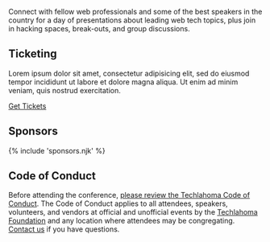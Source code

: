 <p class="intro">
Connect with fellow web professionals and some of the best speakers in the country for a day of presentations about leading web tech topics, plus join in hacking spaces, break-outs, and group discussions.
</p>

## Ticketing

Lorem ipsum dolor sit amet, consectetur adipisicing elit, sed do eiusmod tempor incididunt ut labore et dolore magna aliqua. Ut enim ad minim veniam, quis nostrud exercitation.

<a href="/tickets">Get Tickets</a>

## Sponsors

{% include 'sponsors.njk' %}
## Code of Conduct

Before attending the conference, [please review the Techlahoma Code of Conduct](https://www.techlahoma.org/code-of-conduct/). The Code of Conduct applies to all attendees, speakers, volunteers, and vendors at official and unofficial events by the [Techlahoma Foundation](https://techlahoma.org/) and any location where attendees may be congregating. [Contact us](mailto:200ok@techlahoma.org) if you have questions. 
